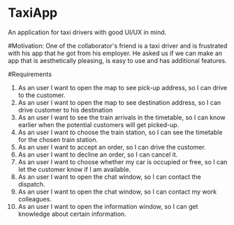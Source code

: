 # TaxiApp
An application for taxi drivers with good UI/UX in mind.

#Motivation: 
One of the collaborator's friend is a taxi driver and is frustrated with his app that he got from his employer. 
He asked us if we can make an app that is aesthetically pleasing, is easy to use and has additional features.

#Requirements
1. As an user I want to open the map to see pick-up address, so I can drive to the customer. 
2. As an user I want to open the map to see destination address, so I can drive customer to his destination 
3. As an user I want to see the train arrivals in the timetable, so I can know earlier when the potential customers will get picked-up. 
4. As an user I want to choose the train station, so I can see the timetable for the chosen train station. 
5. As an user I want to accept an order, so I can drive the customer.
6. As an user I want to decline an order, so I can cancel it.
7. As an user I want to choose whether my car is occupied or free, so I can let the customer know if I am available.
8. As an user I want to open the chat window, so I can contact the dispatch. 
9. As an user I want to open the chat window, so I can contact my work colleagues. 
10. As an user I want to open the information window, so I can get knowledge about certain information.

